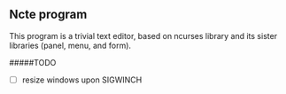 Ncte program
-------
This program is a trivial text editor, based on ncurses library and its sister libraries (panel, menu, and form).

#####TODO
- [ ] resize windows upon SIGWINCH
